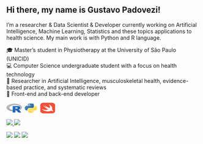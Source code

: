 ## Hi there, my name is Gustavo Padovezi!
I’m a researcher & Data Scientist & Developer currently working on Artificial Intelligence, Machine Learning, Statistics and these topics applications to health science. My main work is with Python and R language.

🎓 Master’s student in Physiotherapy at the University of São Paulo (UNICID)  
💻 Computer Science undergraduate student with a focus on health technology  
🔬 Researcher in Artificial Intelligence, musculoskeletal health, evidence-based practice, and systematic reviews  
🧠 Front-end and back-end developer

<img align="center" alt="Rafa-CSS" height="30" width="40" src="https://raw.githubusercontent.com/devicons/devicon/master/icons/r/r-original.svg"> <img align="center" alt="Rafa-Python" height="30" width="40" src="https://raw.githubusercontent.com/devicons/devicon/master/icons/python/python-original.svg"> <img align="center" alt="GP-swift" height="30" width="40" src="https://raw.githubusercontent.com/devicons/devicon/master/icons/swift/swift-original.svg">

</div>
  <a href="https://github.com/gupadovezi">
  <img height="180cm" src="https://github-readme-stats.vercel.app/api?username=gupadovezi&theme=shadow_blue&show_icons=true">
  <img height="180cm" src="https://github-readme-stats.vercel.app/api/top-langs/?username=gupadovezi&layout=compact&langs_count=16&theme=shadow_blue"/>
  

</div>

<a href="https://www.instagram.com/gupadovezi/" target="_blank"><img src="https://img.shields.io/badge/-Instagram-%23E4405F?style=for-the-badge&logo=instagram&logoColor=white" target="_blank"></a> 
<a href="https://www.linkedin.com/in/gustavo-padovezi-b00583214" target="_blank"><img src="https://img.shields.io/badge/-LinkedIn-%230077B5?style=for-the-badge&logo=linkedin&logoColor=white" target="_blank"></a> 
<a href="mailto:padovezigustavo@gmail.com"><img src="https://img.shields.io/badge/-Gmail-D14836?style-for-the-badge&logo=gmail&logoColor=white" target="_blank"></a> 
  
